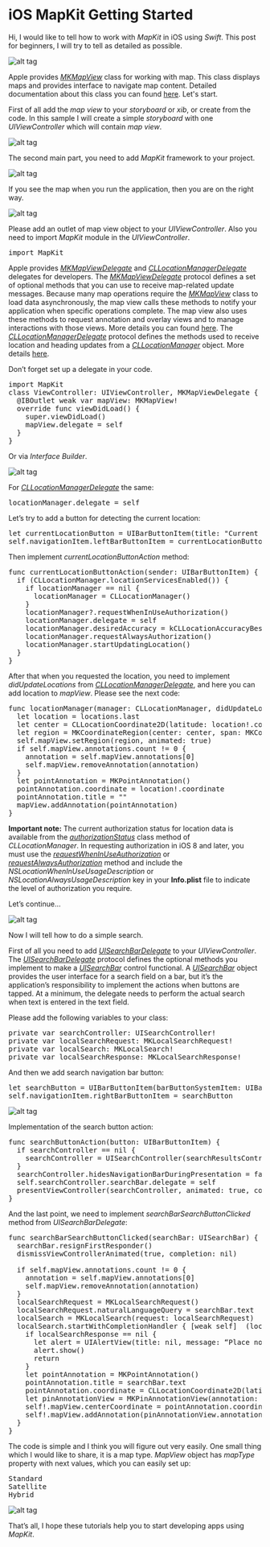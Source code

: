 # iOS MapKit Getting Started

Hi, I would like to tell how to work with <i>MapKit</i> in iOS using <i>Swift</i>. This post for beginners, I will try to tell as detailed as possible.

![alt tag](https://raw.github.com/maximbilan/iOS-MapKit-Tutorial/master/images/1.png)

Apple provides <i><a href="https://developer.apple.com/library/ios/documentation/MapKit/Reference/MKMapView_Class/index.html#//apple_ref/occ/cl/MKMapView">MKMapView</a></i> class for working with map. This class displays maps and provides interface to navigate map content. Detailed documentation about this class you can found <a href="https://developer.apple.com/library/mac/documentation/MapKit/Reference/MKMapView_Class/">here</a>. Let's start.

First of all add the <i>map view</i> to your <i>storyboard</i> or <i>xib</i>, or create from the code. In this sample I will create a simple <i>storyboard</i> with one <i>UIViewController</i> which will contain <i>map view</i>.

![alt tag](https://raw.github.com/maximbilan/iOS-MapKit-Tutorial/master/images/2.png)

The second main part, you need to add <i>MapKit</i> framework to your project.

![alt tag](https://raw.github.com/maximbilan/iOS-MapKit-Tutorial/master/images/3.png)

If you see the map when you run the application, then you are on the right way.

![alt tag](https://raw.github.com/maximbilan/iOS-MapKit-Tutorial/master/images/4.png)

Please add an outlet of map view object to your <i>UIViewController</i>. Also you need to import <i>MapKit</i> module in the <i>UIViewController</i>.

<pre>
import MapKit
</pre>

Apple provides <i><a href="https://developer.apple.com/library/ios/documentation/MapKit/Reference/MKMapViewDelegate_Protocol/">MKMapViewDelegate</a></i> and <i><a href="https://developer.apple.com/library/ios/documentation/CoreLocation/Reference/CLLocationManagerDelegate_Protocol/">CLLocationManagerDelegate</a></i> delegates for developers. The <i><a href="https://developer.apple.com/library/ios/documentation/MapKit/Reference/MKMapViewDelegate_Protocol/">MKMapViewDelegate</a></i> protocol defines a set of optional methods that you can use to receive map-related update messages. Because many map operations require the <i><a href="https://developer.apple.com/library/ios/documentation/MapKit/Reference/MKMapView_Class/index.html#//apple_ref/occ/cl/MKMapView">MKMapView</a></i> class to load data asynchronously, the map view calls these methods to notify your application when specific operations complete. The map view also uses these methods to request annotation and overlay views and to manage interactions with those views. More details you can found <a href="https://developer.apple.com/library/ios/documentation/MapKit/Reference/MKMapViewDelegate_Protocol/">here</a>. The <i><a href="https://developer.apple.com/library/ios/documentation/CoreLocation/Reference/CLLocationManagerDelegate_Protocol/">CLLocationManagerDelegate</a></i> protocol defines the methods used to receive location and heading updates from a <i><a href="https://developer.apple.com/library/ios/documentation/CoreLocation/Reference/CLLocationManager_Class/index.html#//apple_ref/occ/cl/CLLocationManager">CLLocationManager</a></i> object. More details <a href="https://developer.apple.com/library/ios/documentation/CoreLocation/Reference/CLLocationManagerDelegate_Protocol/">here</a>.

Don’t forget set up a delegate in your code.

<pre>
import MapKit
class ViewController: UIViewController, MKMapViewDelegate {
  @IBOutlet weak var mapView: MKMapView!
  override func viewDidLoad() {
    super.viewDidLoad()
    mapView.delegate = self
  }
}
</pre>

Or via <i>Interface Builder</i>.

![alt tag](https://raw.github.com/maximbilan/iOS-MapKit-Tutorial/master/images/5.png)

For <i><a href="https://developer.apple.com/library/ios/documentation/CoreLocation/Reference/CLLocationManagerDelegate_Protocol/">CLLocationManagerDelegate</a></i> the same:

<pre>
locationManager.delegate = self
</pre>

Let’s try to add a button for detecting the current location:

<pre>
let currentLocationButton = UIBarButtonItem(title: "Current Location", style: UIBarButtonItemStyle.Plain, target: self, action: "currentLocationButtonAction:")
self.navigationItem.leftBarButtonItem = currentLocationButton
</pre>

Then implement <i>currentLocationButtonAction</i> method:

<pre>
func currentLocationButtonAction(sender: UIBarButtonItem) {
  if (CLLocationManager.locationServicesEnabled()) {
    if locationManager == nil {
      locationManager = CLLocationManager()
    }
    locationManager?.requestWhenInUseAuthorization()
    locationManager.delegate = self
    locationManager.desiredAccuracy = kCLLocationAccuracyBest
    locationManager.requestAlwaysAuthorization()
    locationManager.startUpdatingLocation()
  }
}
</pre>

After that when you requested the location, you need to implement <i>didUpdateLocations</i> from <i><a href="https://developer.apple.com/library/ios/documentation/CoreLocation/Reference/CLLocationManagerDelegate_Protocol/">CLLocationManagerDelegate</a></i>, and here you can add location to <i>mapView</i>. Please see the next code:

<pre>
func locationManager(manager: CLLocationManager, didUpdateLocations locations: [CLLocation]) {
  let location = locations.last
  let center = CLLocationCoordinate2D(latitude: location!.coordinate.latitude, longitude: location!.coordinate.longitude)
  let region = MKCoordinateRegion(center: center, span: MKCoordinateSpan(latitudeDelta: 0.01, longitudeDelta: 0.01))
  self.mapView.setRegion(region, animated: true)
  if self.mapView.annotations.count != 0 {
    annotation = self.mapView.annotations[0]
    self.mapView.removeAnnotation(annotation)
  }
  let pointAnnotation = MKPointAnnotation()
  pointAnnotation.coordinate = location!.coordinate
  pointAnnotation.title = ""
  mapView.addAnnotation(pointAnnotation)
}
</pre>

<b>Important note:</b> The current authorization status for location data is available from the <i><a href="https://developer.apple.com/library/ios/documentation/CoreLocation/Reference/CLLocationManager_Class/index.html#//apple_ref/occ/clm/CLLocationManager/authorizationStatus">authorizationStatus</a></i> class method of <i>CLLocationManager</i>. In requesting authorization in iOS 8 and later, you must use the <i><a href="https://developer.apple.com/library/ios/documentation/CoreLocation/Reference/CLLocationManager_Class/index.html#//apple_ref/occ/instm/CLLocationManager/requestWhenInUseAuthorization">requestWhenInUseAuthorization</a></i> or <i><a href="https://developer.apple.com/library/ios/documentation/CoreLocation/Reference/CLLocationManager_Class/index.html#//apple_ref/occ/instm/CLLocationManager/requestAlwaysAuthorization">requestAlwaysAuthorization</a></i> method and include the <i>NSLocationWhenInUseUsageDescription</i> or <i>NSLocationAlwaysUsageDescription</i> key in your <b>Info.plist</b> file to indicate the level of authorization you require.

Let’s continue…

![alt tag](https://raw.github.com/maximbilan/iOS-MapKit-Tutorial/master/images/6.png)

Now I will tell how to do a simple search.

First of all you need to add <i><a href="https://developer.apple.com/library/tvos/documentation/UIKit/Reference/UISearchBarDelegate_Protocol/index.html">UISearchBarDelegate</a></i> to your <i>UIViewController</i>. The <i><a href="https://developer.apple.com/library/tvos/documentation/UIKit/Reference/UISearchBarDelegate_Protocol/index.html">UISearchBarDelegate</a></i> protocol defines the optional methods you implement to make a <i><a href="https://developer.apple.com/library/tvos/documentation/UIKit/Reference/UISearchBar_Class/index.html#//apple_ref/occ/cl/UISearchBar">UISearchBar</a></i> control functional. A <i><a href="https://developer.apple.com/library/tvos/documentation/UIKit/Reference/UISearchBar_Class/index.html#//apple_ref/occ/cl/UISearchBar">UISearchBar</a></i> object provides the user interface for a search field on a bar, but it’s the application’s responsibility to implement the actions when buttons are tapped. At a minimum, the delegate needs to perform the actual search when text is entered in the text field.

Please add the following variables to your class:

<pre>
private var searchController: UISearchController!
private var localSearchRequest: MKLocalSearchRequest!
private var localSearch: MKLocalSearch!
private var localSearchResponse: MKLocalSearchResponse!
</pre>

And then we add search navigation bar button:

<pre>
let searchButton = UIBarButtonItem(barButtonSystemItem: UIBarButtonSystemItem.Search, target: self, action: "searchButtonAction:")
self.navigationItem.rightBarButtonItem = searchButton
</pre>

![alt tag](https://raw.github.com/maximbilan/iOS-MapKit-Tutorial/master/images/7.png)

Implementation of the search button action:

<pre>
func searchButtonAction(button: UIBarButtonItem) {
  if searchController == nil {
    searchController = UISearchController(searchResultsController: nil)
  }
  searchController.hidesNavigationBarDuringPresentation = false
  self.searchController.searchBar.delegate = self
  presentViewController(searchController, animated: true, completion: nil)
}
</pre>

And the last point, we need to implement <i>searchBarSearchButtonClicked</i> method from <i>UISearchBarDelegate</i>:

<pre>
func searchBarSearchButtonClicked(searchBar: UISearchBar) {
  searchBar.resignFirstResponder()
  dismissViewControllerAnimated(true, completion: nil)
  
  if self.mapView.annotations.count != 0 {
    annotation = self.mapView.annotations[0]
    self.mapView.removeAnnotation(annotation)
  }
  localSearchRequest = MKLocalSearchRequest()
  localSearchRequest.naturalLanguageQuery = searchBar.text
  localSearch = MKLocalSearch(request: localSearchRequest)
  localSearch.startWithCompletionHandler { [weak self]  (localSearchResponse, error) -> Void in
    if localSearchResponse == nil {
      let alert = UIAlertView(title: nil, message: “Place not found”, delegate: self, cancelButtonTitle: “Try again”)
      alert.show()
      return
    }
    let pointAnnotation = MKPointAnnotation()
    pointAnnotation.title = searchBar.text
    pointAnnotation.coordinate = CLLocationCoordinate2D(latitude:     localSearchResponse!.boundingRegion.center.latitude, longitude: localSearchResponse!.boundingRegion.center.longitude)
    let pinAnnotationView = MKPinAnnotationView(annotation: pointAnnotation, reuseIdentifier: nil)
    self!.mapView.centerCoordinate = pointAnnotation.coordinate
    self!.mapView.addAnnotation(pinAnnotationView.annotation!)
  }
}
</pre>

The code is simple and I think you will figure out very easily. One small thing which I would like to share, it is a map type. <i>MapView</i> object has <i>mapType</i> property with next values, which you can easily set up:

<pre>
Standard
Satellite
Hybrid
</pre>

![alt tag](https://raw.github.com/maximbilan/iOS-MapKit-Tutorial/master/images/8.png)

That’s all, I hope these tutorials help you to start developing apps using <i>MapKit</i>.
